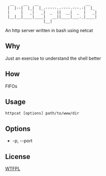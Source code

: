 ```

  __    __   __                     __   
 |  |--|  |_|  |_.-----..----.---.-|  |_ 
 |     |   _|   _|  _  ||  __|  _  |   _|
 |__|__|____|____|   __||____|___._|____|
                 |__|

```
An http server written in bash using netcat

## Why
Just an exercise to understand the shell better

## How
FIFOs

## Usage
`httpcat [options] path/to/www/dir`

## Options
* -p, --port <port>

## License
[WTFPL](http://www.wtfpl.net/txt/copying/)